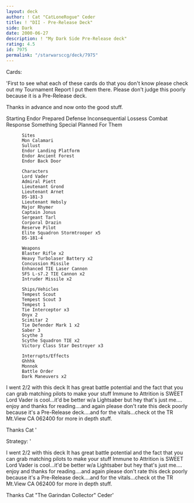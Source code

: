 ```yaml
---
layout: deck
author: ! Cat "CatLoneRogue" Ceder
title: ! "DII - Pre-Release Deck"
side: Dark
date: 2000-06-27
description: ! "My Dark Side Pre-Release deck"
rating: 4.5
id: 7975
permalink: "/starwarsccg/deck/7975"
---
```

Cards: 

'First to see what each of these cards do that you don't know please check out my Tournament Report I put them there.
Please don't judge this poorly because it is a Pre-Release deck.

Thanks in advance and now onto the good stuff.

Starting
	      Endor
	      Prepared Defense
	      Inconsequential Lossess
	      Combat Response
	      Something Special Planned For Them

	      Sites
	      Mon Calamari
	      Sullust
	      Endor Landing Platform
	      Endor Ancient Forest
	      Endor Back Door

	      Characters
	      Lord Vader
	      Admiral Piett
	      Lieutenant Grond
	      Lieutenant Arnet
	      DS-181-3
	      Lieutenant Hebsly
	      Major Rhymer
	      Captain Jonus
	      Sergeant Tarl
	      Corporal Drazin
	      Reserve Pilot
	      Elite Squadron Stormtrooper x5
	      DS-181-4

	      Weapons
	      Blaster Rifle x2
	      Heavy Turbolaser Battery x2
	      Concussion Missile
	      Enhanced TIE Laser Cannon
	      SFS L-s7.2 TIE Cannon x2
	      Intruder Missile x2

	      Ships/Vehicles
	      Tempest Scout
	      Tempest Scout 3
	      Tempest 1
	      Tie Interceptor x3
	      Onyx 2
	      Scimitar 2
	      Tie Defender Mark 1 x2
	      Saber 3
	      Scythe 3
	      Scythe Squadron TIE x2
	      Victory Class Star Destroyer x3

	      Interrupts/Effects
	      Ghhhk
	      Monnok
	      Battle Order
	      Dark Maneuvers x2

I went 2/2 with this deck It has great battle potential and the fact that you can grab matching pilots to make your stuff Immune to Attrition is SWEET Lord Vader is cool...it'd be better w/a Lightsaber but hey that's just me.... enjoy and thanks for reading....and again please don't rate this deck poorly because it's a Pre-Release deck....and for the vitals...check ot the TR Mt.View CA 062400 for more in depth stuff.

Thanks
Cat '

Strategy: '

I went 2/2 with this deck It has great battle potential and the fact that you can grab matching pilots to make your stuff Immune to Attrition is SWEET Lord Vader is cool...it'd be better w/a Lightsaber but hey that's just me.... enjoy and thanks for reading....and again please don't rate this deck poorly because it's a Pre-Release deck....and for the vitals...check ot the TR Mt.View CA 062400 for more in depth stuff.

Thanks
Cat "The Garindan Collector" Ceder'
